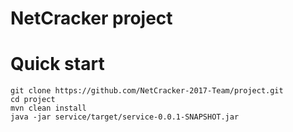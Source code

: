 # NetCracker project

# Quick start
```
git clone https://github.com/NetCracker-2017-Team/project.git
cd project
mvn clean install
java -jar service/target/service-0.0.1-SNAPSHOT.jar
```

